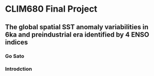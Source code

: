 # **CLIM680 Final Project**

## **The global spatial SST anomaly variabilities in 6ka and preindustrial era identified by 4 ENSO indices**

### **Go Sato**

### Introdction

